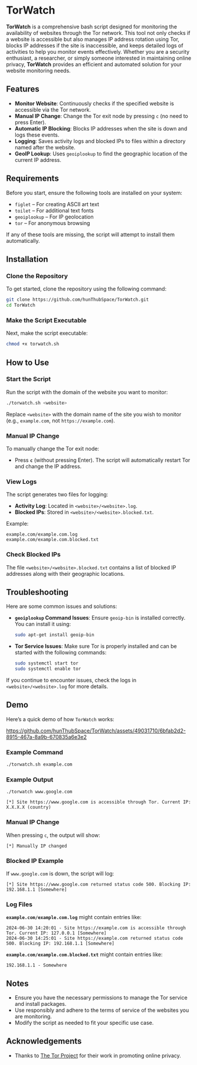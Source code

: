 # TorWatch

**TorWatch** is a comprehensive bash script designed for monitoring the availability of websites through the Tor network. This tool not only checks if a website is accessible but also manages IP address rotation using Tor, blocks IP addresses if the site is inaccessible, and keeps detailed logs of activities to help you monitor events effectively. Whether you are a security enthusiast, a researcher, or simply someone interested in maintaining online privacy, **TorWatch** provides an efficient and automated solution for your website monitoring needs.

## Features

- **Monitor Website**: Continuously checks if the specified website is accessible via the Tor network.
- **Manual IP Change**: Change the Tor exit node by pressing `c` (no need to press Enter).
- **Automatic IP Blocking**: Blocks IP addresses when the site is down and logs these events.
- **Logging**: Saves activity logs and blocked IPs to files within a directory named after the website.
- **GeoIP Lookup**: Uses `geoiplookup` to find the geographic location of the current IP address.

## Requirements

Before you start, ensure the following tools are installed on your system:

- `figlet` – For creating ASCII art text
- `toilet` – For additional text fonts
- `geoiplookup` – For IP geolocation
- `tor` – For anonymous browsing

If any of these tools are missing, the script will attempt to install them automatically.

## Installation

### Clone the Repository

To get started, clone the repository using the following command:

```bash
git clone https://github.com/hunThubSpace/TorWatch.git
cd TorWatch
```

### Make the Script Executable

Next, make the script executable:

```bash
chmod +x torwatch.sh
```

## How to Use

### Start the Script

Run the script with the domain of the website you want to monitor:

```bash
./torwatch.sh <website>
```

Replace `<website>` with the domain name of the site you wish to monitor (e.g., `example.com`, not `https://example.com`).

### Manual IP Change

To manually change the Tor exit node:

- Press **`c`** (without pressing Enter). The script will automatically restart Tor and change the IP address.

### View Logs

The script generates two files for logging:

- **Activity Log**: Located in `<website>/<website>.log`.
- **Blocked IPs**: Stored in `<website>/<website>.blocked.txt`.

Example:

```text
example.com/example.com.log
example.com/example.com.blocked.txt
```

### Check Blocked IPs

The file `<website>/<website>.blocked.txt` contains a list of blocked IP addresses along with their geographic locations.

## Troubleshooting

Here are some common issues and solutions:

- **`geoiplookup` Command Issues**: Ensure `geoip-bin` is installed correctly. You can install it using:

    ```bash
    sudo apt-get install geoip-bin
    ```

- **Tor Service Issues**: Make sure Tor is properly installed and can be started with the following commands:

    ```bash
    sudo systemctl start tor
    sudo systemctl enable tor
    ```

If you continue to encounter issues, check the logs in `<website>/<website>.log` for more details.

## Demo

Here’s a quick demo of how `TorWatch` works:


https://github.com/hunThubSpace/TorWatch/assets/49031710/6bfab2d2-8915-467a-8a9b-670835a6e3e2





### Example Command

```bash
./torwatch.sh example.com
```

### Example Output

```text
./torwatch www.google.com

[*] Site https://www.google.com is accessible through Tor. Current IP: X.X.X.X (country)
```

### Manual IP Change

When pressing `c`, the output will show:

```text
[*] Manually IP changed
```

### Blocked IP Example

If `www.google.com` is down, the script will log:

```text
[*] Site https://www.google.com returned status code 500. Blocking IP: 192.168.1.1 [Somewhere]
```

### Log Files

**`example.com/example.com.log`** might contain entries like:

```text
2024-06-30 14:20:01 - Site https://example.com is accessible through Tor. Current IP: 127.0.0.1 [Somewhere]
2024-06-30 14:25:01 - Site https://example.com returned status code 500. Blocking IP: 192.168.1.1 [Somewhere]
```

**`example.com/example.com.blocked.txt`** might contain entries like:

```text
192.168.1.1 - Somewhere
```
## Notes

- Ensure you have the necessary permissions to manage the Tor service and install packages.
- Use responsibly and adhere to the terms of service of the websites you are monitoring.
- Modify the script as needed to fit your specific use case.

## Acknowledgements

- Thanks to [The Tor Project](https://www.torproject.org/) for their work in promoting online privacy.

